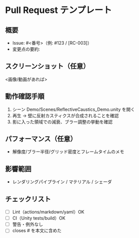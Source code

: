 # Pull Request テンプレート

## 概要
- Issue: #<番号>（例: #123 / [RC-003]）
- 変更点の要約:

## スクリーンショット（任意）
<画像/動画があれば>

## 動作確認手順
1. シーン Demo/Scenes/ReflectiveCaustics_Demo.unity を開く
2. 再生 → 壁に反射カスティクスが合成されることを確認
3. 影に入った領域での減衰、ブラー調整の挙動を確認

## パフォーマンス（任意）
- 解像度/ブラー半径/グリッド密度とフレームタイムのメモ

## 影響範囲
- レンダリングパイプライン / マテリアル / シェーダ

## チェックリスト
- [ ] Lint（actions/markdown/yaml）OK
- [ ] CI（Unity tests/build）OK
- [ ] 警告・例外なし
- [ ] closes #<issue-number> を本文に含めた
